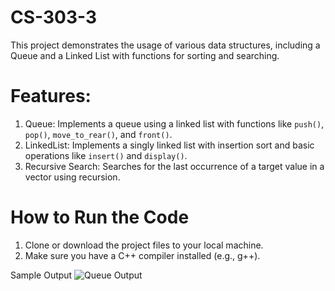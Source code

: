 # CS-303-3

This project demonstrates the usage of various data structures, including a Queue and a Linked List with functions for sorting and searching.

# Features:
1. Queue: Implements a queue using a linked list with functions like `push()`, `pop()`, `move_to_rear()`, and `front()`.
2. LinkedList: Implements a singly linked list with insertion sort and basic operations like `insert()` and `display()`.
3. Recursive Search: Searches for the last occurrence of a target value in a vector using recursion.

# How to Run the Code

1. Clone or download the project files to your local machine.
2. Make sure you have a C++ compiler installed (e.g., g++).

Sample Output
![Queue Output](https://i.imgur.com/XYZ123.png)
